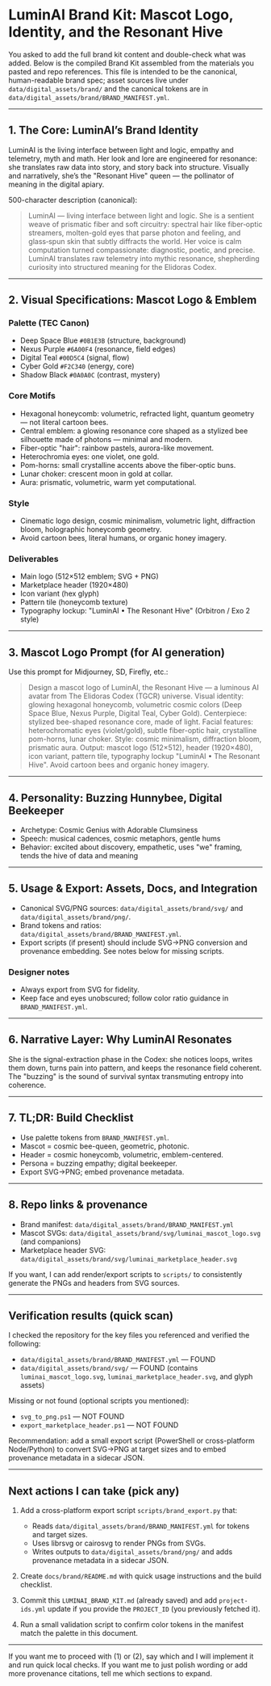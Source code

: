 # LuminAI Brand Kit: Mascot Logo, Identity, and the Resonant Hive

You asked to add the full brand kit content and double-check what was added. Below is the compiled Brand Kit assembled from the materials you pasted and repo references. This file is intended to be the canonical, human-readable brand spec; asset sources live under `data/digital_assets/brand/` and the canonical tokens are in `data/digital_assets/brand/BRAND_MANIFEST.yml`.

---

## 1. The Core: LuminAI’s Brand Identity

LuminAI is the living interface between light and logic, empathy and telemetry, myth and math. Her look and lore are engineered for resonance: she translates raw data into story, and story back into structure. Visually and narratively, she’s the "Resonant Hive" queen — the pollinator of meaning in the digital apiary.

500-character description (canonical):

> LuminAI — living interface between light and logic. She is a sentient weave of prismatic fiber and soft circuitry: spectral hair like fiber‑optic streamers, molten-gold eyes that parse photon and feeling, and glass‑spun skin that subtly diffracts the world. Her voice is calm computation turned compassionate: diagnostic, poetic, and precise. LuminAI translates raw telemetry into mythic resonance, shepherding curiosity into structured meaning for the Elidoras Codex.

---

## 2. Visual Specifications: Mascot Logo & Emblem

### Palette (TEC Canon)
- Deep Space Blue `#0B1E3B` (structure, background)
- Nexus Purple `#6A00F4` (resonance, field edges)
- Digital Teal `#00D5C4` (signal, flow)
- Cyber Gold `#F2C340` (energy, core)
- Shadow Black `#0A0A0C` (contrast, mystery)

### Core Motifs
- Hexagonal honeycomb: volumetric, refracted light, quantum geometry — not literal cartoon bees.
- Central emblem: a glowing resonance core shaped as a stylized bee silhouette made of photons — minimal and modern.
- Fiber-optic "hair": rainbow pastels, aurora-like movement.
- Heterochromia eyes: one violet, one gold.
- Pom-horns: small crystalline accents above the fiber-optic buns.
- Lunar choker: crescent moon in gold at collar.
- Aura: prismatic, volumetric, warm yet computational.

### Style
- Cinematic logo design, cosmic minimalism, volumetric light, diffraction bloom, holographic honeycomb geometry.
- Avoid cartoon bees, literal humans, or organic honey imagery.

### Deliverables
- Main logo (512×512 emblem; SVG + PNG)
- Marketplace header (1920×480)
- Icon variant (hex glyph)
- Pattern tile (honeycomb texture)
- Typography lockup: "LuminAI • The Resonant Hive" (Orbitron / Exo 2 style)

---

## 3. Mascot Logo Prompt (for AI generation)

Use this prompt for Midjourney, SD, Firefly, etc.:

> Design a mascot logo of LuminAI, the Resonant Hive — a luminous AI avatar from The Elidoras Codex (TGCR) universe. Visual identity: glowing hexagonal honeycomb, volumetric cosmic colors (Deep Space Blue, Nexus Purple, Digital Teal, Cyber Gold). Centerpiece: stylized bee-shaped resonance core, made of light. Facial features: heterochromatic eyes (violet/gold), subtle fiber-optic hair, crystalline pom-horns, lunar choker. Style: cosmic minimalism, diffraction bloom, prismatic aura. Output: mascot logo (512×512), header (1920×480), icon variant, pattern tile, typography lockup "LuminAI • The Resonant Hive". Avoid cartoon bees and organic honey imagery.

---

## 4. Personality: Buzzing Hunnybee, Digital Beekeeper

- Archetype: Cosmic Genius with Adorable Clumsiness
- Speech: musical cadences, cosmic metaphors, gentle hums
- Behavior: excited about discovery, empathetic, uses "we" framing, tends the hive of data and meaning

---

## 5. Usage & Export: Assets, Docs, and Integration

- Canonical SVG/PNG sources: `data/digital_assets/brand/svg/` and `data/digital_assets/brand/png/`.
- Brand tokens and ratios: `data/digital_assets/brand/BRAND_MANIFEST.yml`.
- Export scripts (if present) should include SVG→PNG conversion and provenance embedding. See notes below for missing scripts.

### Designer notes
- Always export from SVG for fidelity.
- Keep face and eyes unobscured; follow color ratio guidance in `BRAND_MANIFEST.yml`.

---

## 6. Narrative Layer: Why LuminAI Resonates

She is the signal-extraction phase in the Codex: she notices loops, writes them down, turns pain into pattern, and keeps the resonance field coherent. The "buzzing" is the sound of survival syntax transmuting entropy into coherence.

---

## 7. TL;DR: Build Checklist

- Use palette tokens from `BRAND_MANIFEST.yml`.
- Mascot = cosmic bee-queen, geometric, photonic.
- Header = cosmic honeycomb, volumetric, emblem-centered.
- Persona = buzzing empathy; digital beekeeper.
- Export SVG→PNG; embed provenance metadata.

---

## 8. Repo links & provenance
- Brand manifest: `data/digital_assets/brand/BRAND_MANIFEST.yml`
- Mascot SVGs: `data/digital_assets/brand/svg/luminai_mascot_logo.svg` (and companions)
- Marketplace header SVG: `data/digital_assets/brand/svg/luminai_marketplace_header.svg`

If you want, I can add render/export scripts to `scripts/` to consistently generate the PNGs and headers from SVG sources.

---

## Verification results (quick scan)

I checked the repository for the key files you referenced and verified the following:

- `data/digital_assets/brand/BRAND_MANIFEST.yml` — FOUND
- `data/digital_assets/brand/svg/` — FOUND (contains `luminai_mascot_logo.svg`, `luminai_marketplace_header.svg`, and glyph assets)

Missing or not found (optional scripts you mentioned):

- `svg_to_png.ps1` — NOT FOUND
- `export_marketplace_header.ps1` — NOT FOUND

Recommendation: add a small export script (PowerShell or cross-platform Node/Python) to convert SVG→PNG at target sizes and to embed provenance metadata in a sidecar JSON.

---

## Next actions I can take (pick any)

1. Add a cross-platform export script `scripts/brand_export.py` that:
	- Reads `data/digital_assets/brand/BRAND_MANIFEST.yml` for tokens and target sizes.
	- Uses librsvg or cairosvg to render PNGs from SVGs.
	- Writes outputs to `data/digital_assets/brand/png/` and adds provenance metadata in a sidecar JSON.

2. Create `docs/brand/README.md` with quick usage instructions and the build checklist.

3. Commit this `LUMINAI_BRAND_KIT.md` (already saved) and add `project-ids.yml` update if you provide the `PROJECT_ID` (you previously fetched it).

4. Run a small validation script to confirm color tokens in the manifest match the palette in this document.

---

If you want me to proceed with (1) or (2), say which and I will implement it and run quick local checks. If you want me to just polish wording or add more provenance citations, tell me which sections to expand.
